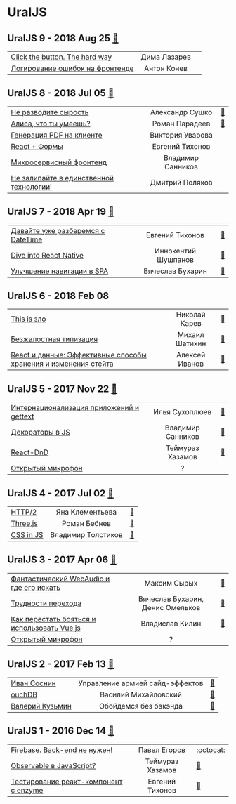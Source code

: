 # UralJS

## UralJS 9 - 2018 Aug 25 [:movie_camera:](https:&#x2F;&#x2F;www.youtube.com&#x2F;playlist?list&#x3D;PLVxsRDo37_ZfCErKzKrSk3TBc_YSDlhEA)
| | | |
| --- | :---: | --- |
| [Click the button. The hard way](https:&#x2F;&#x2F;www.youtube.com&#x2F;watch?v&#x3D;q0jW1ljHjXM)  | Дима Лазарев |    |
| [Логирование ошибок на фронтенде](https:&#x2F;&#x2F;www.youtube.com&#x2F;watch?v&#x3D;z8Ywk-KLGHA)  | Антон Конев |    |
## UralJS 8 - 2018 Jul 05 [:movie_camera:](https:&#x2F;&#x2F;www.youtube.com&#x2F;playlist?list&#x3D;PLVxsRDo37_ZfAl0mDHxcMtlPTA4CRn5nh)
| | | |
| --- | :---: | --- |
| [Не разводите сырость](https:&#x2F;&#x2F;youtu.be&#x2F;tDceuplb3sI)  | Александр Сушко | [:notebook:](https:&#x2F;&#x2F;slides.com&#x2F;sashasushko&#x2F;blob#&#x2F;)   |
| [Алиса, что ты умеешь?](https:&#x2F;&#x2F;youtu.be&#x2F;EhZKksgvJeM)  | Роман Парадеев | [:notebook:](https:&#x2F;&#x2F;docviewer.yandex.ru&#x2F;view&#x2F;0&#x2F;?*&#x3D;Y9Lw8t98e9V9LLj3CqlgyQp%2F4x97InVybCI6InlhLWRpc2stcHVibGljOi8vNWExUXpQa2hOK0tZRzRJVjA3RzhIVTRaQ25DYUljWmFzVGU4MzBuUXZKTT0iLCJ0aXRsZSI6InVyYWxqcy1hbGljZS13aGF0LWNhbi15b3UtZG8ucGRmIiwidWlkIjoiMCIsInl1IjoiNzI2MDkwNzAxMTUzMzExMDE0OCIsIm5vaWZyYW1lIjpmYWxzZSwidHMiOjE1MzMxMTIzMzQ5MTB9)   |
| [Генерация PDF на клиенте](https:&#x2F;&#x2F;www.youtube.com&#x2F;watch?v&#x3D;IXqtFa8atE4)  | Виктория Уварова |    |
| [React + Формы](https:&#x2F;&#x2F;www.youtube.com&#x2F;watch?v&#x3D;IXqtFa8atE4)  | Евгений Тихонов |    |
| [Микросервисный фронтенд](https:&#x2F;&#x2F;www.youtube.com&#x2F;watch?v&#x3D;IXqtFa8atE4)  | Владимир Санников |    |
| [Не залипайте в единственной технологии!](https:&#x2F;&#x2F;www.youtube.com&#x2F;watch?v&#x3D;IXqtFa8atE4)  | Дмитрий Поляков |    |
## UralJS 7 - 2018 Apr 19 [:movie_camera:](https:&#x2F;&#x2F;www.youtube.com&#x2F;playlist?list&#x3D;PLVxsRDo37_ZeCL-_0pv-EXkPZ8c0m_FZQ)
| | | |
| --- | :---: | --- |
| [Давайте уже разберемся с DateTime](https:&#x2F;&#x2F;youtu.be&#x2F;Yc623xx6b3M)  | Евгений Тихонов | [:notebook:](https:&#x2F;&#x2F;yadi.sk&#x2F;i&#x2F;QIBlOgc13UZLf8)   |
| [Dive into React Native](https:&#x2F;&#x2F;youtu.be&#x2F;v00ue4vZV30)  | Иннокентий Шушпанов | [:notebook:](https:&#x2F;&#x2F;yadi.sk&#x2F;d&#x2F;E6gs4yZz3ZDq6T)   |
| [Улучшение навигации в SPA](https:&#x2F;&#x2F;youtu.be&#x2F;Ip1C4rcfdi0)  | Вячеслав Бухарин | [:notebook:](https:&#x2F;&#x2F;slides.com&#x2F;viacheslavbukharin&#x2F;deck-2#&#x2F;)   |
## UralJS 6 - 2018 Feb 08 
| | | |
| --- | :---: | --- |
| [This is зло](https:&#x2F;&#x2F;youtu.be&#x2F;tQJ8YafbtUU)  | Николай Карев | [:notebook:](https:&#x2F;&#x2F;goo.gl&#x2F;Vc7c37)   |
| [Безжалостная типизация](https:&#x2F;&#x2F;youtu.be&#x2F;_00hPGacr18)  | Михаил Шатихин | [:notebook:](https:&#x2F;&#x2F;goo.gl&#x2F;E4fmL1)   |
| [React и данные: Эффективные способы хранения и изменения стейта](https:&#x2F;&#x2F;youtu.be&#x2F;W0vZQaWqopw)  | Алексей Иванов | [:notebook:](https:&#x2F;&#x2F;goo.gl&#x2F;TXDCYL)   |
## UralJS 5 - 2017 Nov 22 [:movie_camera:](https:&#x2F;&#x2F;www.youtube.com&#x2F;playlist?list&#x3D;PLVxsRDo37_Zdmr7vxv9ZyeRQpxKDsHTIz)
| | | |
| --- | :---: | --- |
| [Интернационализация приложений и gettext​](https:&#x2F;&#x2F;www.youtube.com&#x2F;watch?v&#x3D;UIUXbzk273s)  | Илья Сухоплюев | [:notebook:](https:&#x2F;&#x2F;docs.google.com&#x2F;presentation&#x2F;d&#x2F;1eZlUdFqDwNtLSDDY2ksaSDYYDCh7UkRh_qcvedow2hI)   |
| [Декораторы в JS](https:&#x2F;&#x2F;www.youtube.com&#x2F;watch?v&#x3D;qRlMzRcToNE)  | Владимир Санников | [:notebook:](http:&#x2F;&#x2F;slides.com&#x2F;vhaldemario&#x2F;jsdecorators#&#x2F;)   |
| [React-DnD](https:&#x2F;&#x2F;www.youtube.com&#x2F;watch?v&#x3D;amhSyi_NQ4s)  | Теймураз Хазамов | [:notebook:](https:&#x2F;&#x2F;slides.com&#x2F;t1mmaas&#x2F;react-dnd&#x2F;)   |
| [Открытый микрофон](https:&#x2F;&#x2F;www.youtube.com&#x2F;watch?v&#x3D;dz4I39TrvGs)  | ? |    |
## UralJS 4 - 2017 Jul 02 [:movie_camera:](https:&#x2F;&#x2F;www.youtube.com&#x2F;playlist?list&#x3D;PLVxsRDo37_ZfbNk4jDu5eXJINyLCWiXmE)
| | | |
| --- | :---: | --- |
| [HTTP&#x2F;2](https:&#x2F;&#x2F;www.youtube.com&#x2F;watch?v&#x3D;wGcS9GokCXA)  | Яна Клементьева | [:notebook:](https:&#x2F;&#x2F;docs.google.com&#x2F;presentation&#x2F;d&#x2F;1D-rCIKVMApaP3j27p6B4KIvsCDKpsVsIHX_T7dhWm1k&#x2F;edit)   |
| [Three.js](https:&#x2F;&#x2F;www.youtube.com&#x2F;watch?v&#x3D;NuMPWmS9P6Y)  | Роман Бебнев | [:notebook:](http:&#x2F;&#x2F;slides.com&#x2F;romanbebnev&#x2F;deck&#x2F;fullscreen#&#x2F;)   |
| [CSS in JS](https:&#x2F;&#x2F;www.youtube.com&#x2F;watch?v&#x3D;5HI7g3k0Ues)  | Владимир Толстиков | [:notebook:](https:&#x2F;&#x2F;original001.github.io&#x2F;reveal.js&#x2F;)   |
## UralJS 3 - 2017 Apr 06 [:movie_camera:](https:&#x2F;&#x2F;www.youtube.com&#x2F;playlist?list&#x3D;PLVxsRDo37_ZfbNk4jDu5eXJINyLCWiXmE)
| | | |
| --- | :---: | --- |
| [Фантастический WebAudio и где его искать](https:&#x2F;&#x2F;www.youtube.com&#x2F;watch?v&#x3D;EXX5HmD_5lU)  | Максим Сырых | [:notebook:](https:&#x2F;&#x2F;slogger.github.io&#x2F;webaudio-uraljs&#x2F;)   |
| [Трудности перехода](https:&#x2F;&#x2F;www.youtube.com&#x2F;watch?v&#x3D;O-GBvIrKEA0)  | Вячеслав Бухарин, Денис Омельков | [:notebook:](http:&#x2F;&#x2F;slides.com&#x2F;denisomelkov&#x2F;deck&#x2F;)   |
| [Как перестать бояться и использовать Vue.js](https:&#x2F;&#x2F;www.youtube.com&#x2F;watch?v&#x3D;r45EorOK7MA)  | Владислав Килин | [:notebook:](https:&#x2F;&#x2F;drive.google.com&#x2F;file&#x2F;d&#x2F;0B5Ws8A4Wj25DZUFad2ZFUHV4RWM&#x2F;view?usp&#x3D;sharing)   |
| [Открытый микрофон](https:&#x2F;&#x2F;www.youtube.com&#x2F;watch?v&#x3D;0JOsoNzi6KY&amp;list&#x3D;PLVxsRDo37_Zdda1PEmbGomFbisl9O3vU1&amp;index&#x3D;4)  | ? |    |
## UralJS 2 - 2017 Feb 13 [:movie_camera:](https:&#x2F;&#x2F;www.youtube.com&#x2F;playlist?list&#x3D;PLVxsRDo37_ZfqxewKTTSYwpeUarJMmIql)
| | | |
| --- | :---: | --- |
| [Иван Соснин](https:&#x2F;&#x2F;www.youtube.com&#x2F;watch?v&#x3D;UFr7eA7Hx0Y&amp;index&#x3D;1)  | Управление армией сайд-эффектов | [:notebook:](http:&#x2F;&#x2F;slides.com&#x2F;vansosnin&#x2F;saga&#x2F;)   |
| [ouchDB](https:&#x2F;&#x2F;www.youtube.com&#x2F;watch?v&#x3D;NoGq1V1DYc4&amp;index&#x3D;2)  | Василий Михайловский | [:notebook:](https:&#x2F;&#x2F;pouchdb.ru&#x2F;2017-02&#x2F;)   |
| [Валерий Кузьмин](https:&#x2F;&#x2F;www.youtube.com&#x2F;watch?v&#x3D;JrLv1UY2NLE&amp;index&#x3D;3)  | Обойдемся без бэкэнда | [:notebook:](http:&#x2F;&#x2F;slides.com&#x2F;malcoriel&#x2F;sls-at-uraljs&#x2F;)   |
## UralJS 1 - 2016 Dec 14 [:movie_camera:](https:&#x2F;&#x2F;www.youtube.com&#x2F;playlist?list&#x3D;PLVxsRDo37_Zc42OJkyeKzqxR6gda70B0C)
| | | |
| --- | :---: | --- |
| [Firebase. Back-end не нужен!](https:&#x2F;&#x2F;www.youtube.com&#x2F;watch?v&#x3D;tVO_kdKMufo)  | Павел Егоров |  [:octocat:](https:&#x2F;&#x2F;github.com&#x2F;xoposhiy&#x2F;firebase-course)  |
| [Observable в JavaScript?](https:&#x2F;&#x2F;www.youtube.com&#x2F;watch?v&#x3D;-Nx7EdE6qaI)  | Теймураз Хазамов | [:notebook:](http:&#x2F;&#x2F;slides.com&#x2F;t1mmaas&#x2F;observable&#x2F;)   |
| [Тестирование реакт-компонент с enzyme](https:&#x2F;&#x2F;www.youtube.com&#x2F;watch?v&#x3D;w1AGie9yHsg&amp;list&#x3D;PLVxsRDo37_Zc42OJkyeKzqxR6gda70B0C&amp;index&#x3D;3)  | Евгений Тихонов | [:notebook:](https:&#x2F;&#x2F;yadi.sk&#x2F;d&#x2F;NaFX7Fg8342VT9)   |
